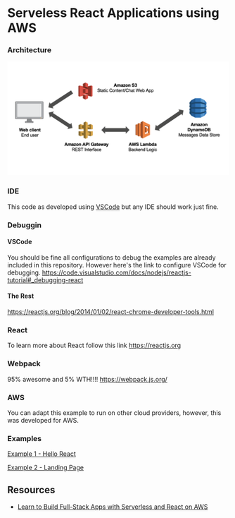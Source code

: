 # Serveless React Applications using AWS

### Architecture

![alt text](/serverless.png "Serverless Basic Architecture")

### IDE

This code as developed using [VSCode](https://code.visualstudio.com) but any IDE should work just fine. 

### Debuggin

#### VSCode

You should be fine all configurations to debug the examples are already included in this repository. However here's the link to configure VSCode for debugging. https://code.visualstudio.com/docs/nodejs/reactjs-tutorial#_debugging-react

#### The Rest

https://reactjs.org/blog/2014/01/02/react-chrome-developer-tools.html

### React

To learn more about React follow this link https://reactjs.org

### Webpack

95% awesome and 5% WTH!!!! https://webpack.js.org/

### AWS

You can adapt this example to run on other cloud providers, however, this was developed for AWS.

### Examples
[Example 1 - Hello React](https://github.com/camazorro/codelakeland-serverless-react/tree/master/example%201)

[Example 2 - Landing Page](https://github.com/camazorro/codelakeland-serverless-react/tree/master/example%202)

## Resources
* [Learn to Build Full-Stack Apps with Serverless and React on AWS](https://serverless-stack.com)